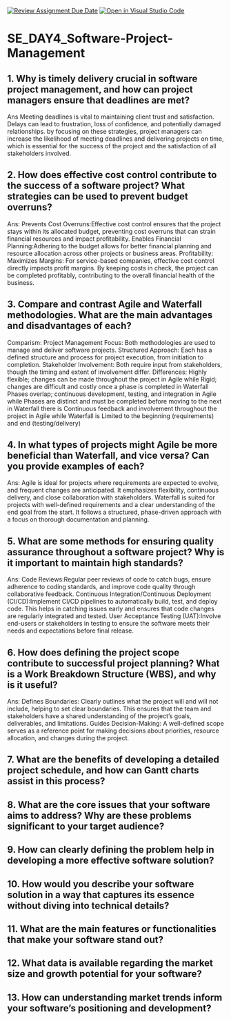 [![Review Assignment Due Date](https://classroom.github.com/assets/deadline-readme-button-22041afd0340ce965d47ae6ef1cefeee28c7c493a6346c4f15d667ab976d596c.svg)](https://classroom.github.com/a/9pw6JKcu)
[![Open in Visual Studio Code](https://classroom.github.com/assets/open-in-vscode-2e0aaae1b6195c2367325f4f02e2d04e9abb55f0b24a779b69b11b9e10269abc.svg)](https://classroom.github.com/online_ide?assignment_repo_id=15689750&assignment_repo_type=AssignmentRepo)
# SE_DAY4_Software-Project-Management
## 1. Why is timely delivery crucial in software project management, and how can project managers ensure that deadlines are met?
Ans
Meeting deadlines is vital to maintaining client trust and satisfaction. Delays can lead to frustration, loss of confidence, and potentially damaged relationships.
by focusing on these strategies, project managers can increase the likelihood of meeting deadlines and delivering projects on time, which is essential for the success of the project and the satisfaction of all stakeholders involved.

## 2. How does effective cost control contribute to the success of a software project? What strategies can be used to prevent budget overruns?
Ans:
Prevents Cost Overruns:Effective cost control ensures that the project stays within its allocated budget, preventing cost overruns that can strain financial resources and impact profitability.
Enables Financial Planning:Adhering to the budget allows for better financial planning and resource allocation across other projects or business areas.
Profitability: Maximizes Margins: For service-based companies, effective cost control directly impacts profit margins. By keeping costs in check, the project can be completed profitably, contributing to the overall financial health of the business.

## 3. Compare and contrast Agile and Waterfall methodologies. What are the main advantages and disadvantages of each?
Comparism:
Project Management Focus: Both methodologies are used to manage and deliver software projects.
Structured Approach: Each has a defined structure and process for project execution, from initiation to completion.
Stakeholder Involvement: Both require input from stakeholders, though the timing and extent of involvement differ.
Differences:
Highly flexible; changes can be made throughout the project in Agile while Rigid; changes are difficult and costly once a phase is completed in Waterfall
Phases overlap; continuous development, testing, and integration in Agile while Phases are distinct and must be completed before moving to the next in Waterfall
there is Continuous feedback and involvement throughout the project in Agile while Waterfall is Limited to the beginning (requirements) and end (testing/delivery)

## 4. In what types of projects might Agile be more beneficial than Waterfall, and vice versa? Can you provide examples of each?
Ans: Agile is ideal for projects where requirements are expected to evolve, and frequent changes are anticipated. It emphasizes flexibility, continuous delivery, and close collaboration with stakeholders.
Waterfall is suited for projects with well-defined requirements and a clear understanding of the end goal from the start. It follows a structured, phase-driven approach with a focus on thorough documentation and planning.

## 5. What are some methods for ensuring quality assurance throughout a software project? Why is it important to maintain high standards?
Ans:
Code Reviews:Regular peer reviews of code to catch bugs, ensure adherence to coding standards, and improve code quality through collaborative feedback.
Continuous Integration/Continuous Deployment (CI/CD):Implement CI/CD pipelines to automatically build, test, and deploy code. This helps in catching issues early and ensures that code changes are regularly integrated and tested.
User Acceptance Testing (UAT):Involve end-users or stakeholders in testing to ensure the software meets their needs and expectations before final release.

## 6. How does defining the project scope contribute to successful project planning? What is a Work Breakdown Structure (WBS), and why is it useful?
Ans: Defines Boundaries: Clearly outlines what the project will and will not include, helping to set clear boundaries.
This ensures that the team and stakeholders have a shared understanding of the project’s goals, deliverables, and limitations.
Guides Decision-Making: A well-defined scope serves as a reference point for making decisions about priorities, resource allocation, and changes during the project.

## 7. What are the benefits of developing a detailed project schedule, and how can Gantt charts assist in this process?
## 8. What are the core issues that your software aims to address? Why are these problems significant to your target audience?
## 9. How can clearly defining the problem help in developing a more effective software solution?
## 10. How would you describe your software solution in a way that captures its essence without diving into technical details?
## 11. What are the main features or functionalities that make your software stand out?
## 12. What data is available regarding the market size and growth potential for your software?
## 13. How can understanding market trends inform your software’s positioning and development?
